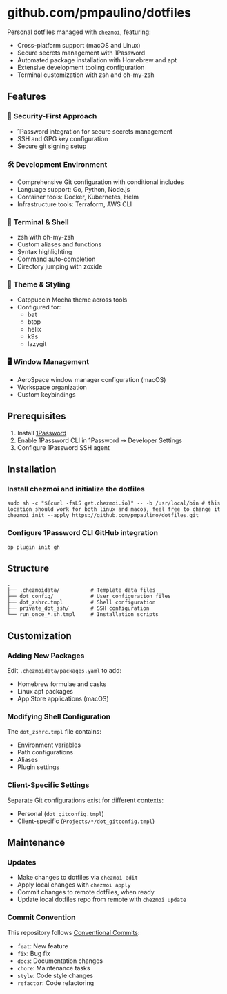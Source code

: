 # github.com/pmpaulino/dotfiles

Personal dotfiles managed with [`chezmoi`](https://github.com/twpayne/chezmoi), featuring:

- Cross-platform support (macOS and Linux)
- Secure secrets management with 1Password
- Automated package installation with Homebrew and apt
- Extensive development tooling configuration
- Terminal customization with zsh and oh-my-zsh

## Features

### 🔐 Security-First Approach

- 1Password integration for secure secrets management
- SSH and GPG key configuration
- Secure git signing setup

### 🛠️ Development Environment

- Comprehensive Git configuration with conditional includes
- Language support: Go, Python, Node.js
- Container tools: Docker, Kubernetes, Helm
- Infrastructure tools: Terraform, AWS CLI

### 📱 Terminal & Shell

- zsh with oh-my-zsh
- Custom aliases and functions
- Syntax highlighting
- Command auto-completion
- Directory jumping with zoxide

### 🎨 Theme & Styling

- Catppuccin Mocha theme across tools
- Configured for:
  - bat
  - btop
  - helix
  - k9s
  - lazygit

### 🖥️ Window Management

- AeroSpace window manager configuration (macOS)
- Workspace organization
- Custom keybindings

## Prerequisites

1. Install [1Password](https://1password.com/downloads/mac/)
2. Enable 1Password CLI in 1Password → Developer Settings
3. Configure 1Password SSH agent

## Installation

### Install chezmoi and initialize the dotfiles

```shell
sudo sh -c "$(curl -fsLS get.chezmoi.io)" -- -b /usr/local/bin # this location should work for both linux and macos, feel free to change it
chezmoi init --apply https://github.com/pmpaulino/dotfiles.git
```

### Configure 1Password CLI GitHub integration

```shell
op plugin init gh
```

## Structure

```text
.
├── .chezmoidata/          # Template data files
├── dot_config/            # User configuration files
├── dot_zshrc.tmpl         # Shell configuration
├── private_dot_ssh/       # SSH configuration
└── run_once_*.sh.tmpl     # Installation scripts
```

## Customization

### Adding New Packages

Edit `.chezmoidata/packages.yaml` to add:

- Homebrew formulae and casks
- Linux apt packages
- App Store applications (macOS)

### Modifying Shell Configuration

The `dot_zshrc.tmpl` file contains:

- Environment variables
- Path configurations
- Aliases
- Plugin settings

### Client-Specific Settings

Separate Git configurations exist for different contexts:

- Personal (`dot_gitconfig.tmpl`)
- Client-specific (`Projects/*/dot_gitconfig.tmpl`)

## Maintenance

### Updates

- Make changes to dotfiles via `chezmoi edit`
- Apply local changes with `chezmoi apply`
- Commit changes to remote dotfiles, when ready
- Update local dotfiles repo from remote with `chezmoi update`

### Commit Convention

This repository follows [Conventional Commits](https://www.conventionalcommits.org/):

- `feat`: New feature
- `fix`: Bug fix
- `docs`: Documentation changes
- `chore`: Maintenance tasks
- `style`: Code style changes
- `refactor`: Code refactoring
